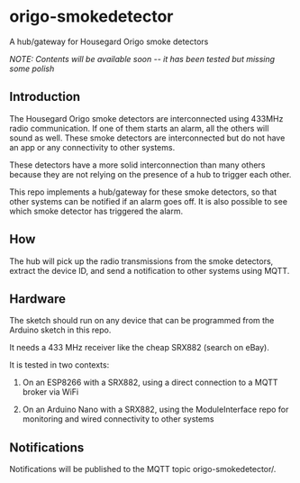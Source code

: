 # origo-smokedetector
A hub/gateway for Housegard Origo smoke detectors

*NOTE: Contents will be available soon -- it has been tested but missing some polish*

## Introduction
The Housegard Origo smoke detectors are interconnected using 433MHz radio communication. If one of them starts an alarm, all the others will sound as well.
These smoke detectors are interconnected but do not have an app or any connectivity to other systems.

These detectors have a more solid interconnection than many others because they are not relying on the presence of a hub to trigger each other.

This repo implements a hub/gateway for these smoke detectors, so that other systems can be notified if an alarm goes off.
It is also possible to see which smoke detector has triggered the alarm.

## How
The hub will pick up the radio transmissions from the smoke detectors, extract the device ID, and send a notification to other systems using MQTT.

## Hardware
The sketch should run on any device that can be programmed from the Arduino sketch in this repo.

It needs a 433 MHz receiver like the cheap SRX882 (search on eBay).

It is tested in two contexts:

1. On an ESP8266 with a SRX882, using a direct connection to a MQTT broker via WiFi

2. On an Arduino Nano with a SRX882, using the ModuleInterface repo for monitoring and wired connectivity to other systems

## Notifications
Notifications will be published to the MQTT topic origo-smokedetector/<numeric device ID>.
